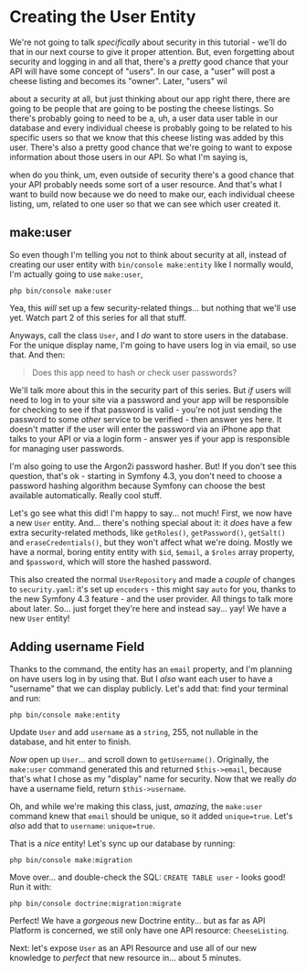 # Creating the User Entity

We're not going to talk *specifically* about security in this tutorial - we'll
do that in our next course to give it proper attention. But, even forgetting
about security and logging in and all that, there's a *pretty* good chance that
your API will have some concept of "users". In our case, a "user" will post a
cheese listing and becomes its "owner". Later, "users" wil

about a security at all, but just thinking about our app right there, there are going
to be people that are going to be posting the cheese listings. So there's probably
going to need to be a, uh, a user data user table in our database and every
individual cheese is probably going to be related to his specific users so that we
know that this cheese listing was added by this user. There's also a pretty good
chance that we're going to want to expose information about those users in our API.
So what I'm saying is,

when do you think, um, even outside of security there's a good chance that your API
probably needs some sort of a user resource. And that's what I want to build now
because we do need to make our, each individual cheese listing, um, related to one
user so that we can see which user created it.

## make:user

So even though I'm telling you not to think about security at all, instead of
creating our user entity with `bin/console make:entity` like I normally would, I'm
actually going to use `make:user`,

```terminal-silent
php bin/console make:user
```

Yea, this *will* set up a few security-related things... but nothing that we'll
use yet. Watch part 2 of this series for all that stuff.

Anyways, call the class `User`, and I *do* want to store users in the database.
For the unique display name, I'm going to have users log in via email, so use
that. And then:

> Does this app need to hash or check user passwords?

We'll talk more about this in the security part of this series. But *if* users
will need to log in to your site via a password and your app will be responsible
for checking to see if that password is valid - you're not just sending the password
to some *other* service to be verified - then answer yes here. It doesn't matter
if the user will enter the password via an iPhone app that talks to your API or
via a login form - answer yes if your app is responsible for managing user passwords.

I'm also going to use the Argon2i password hasher. But! If you don't see this
question, that's ok - starting in Symfony 4.3, you don't need to choose a password
hashing algorithm because Symfony can choose the best available automatically.
Really cool stuff.

Let's go see what this did! I'm happy to say... not much! First, we now have a
new `User` entity. And... there's nothing special about it: it *does* have a few
extra security-related methods, like `getRoles()`, `getPassword()`, `getSalt()`
and `eraseCredentials()`, but they won't affect what we're doing. Mostly we have
a normal, boring entity entity with `$id`, `$email`, a `$roles` array property,
and `$password`, which will store the hashed password.

This also created the normal `UserRepository` and made a *couple* of changes to
`security.yaml`: it's set up `encoders` - this might say `auto` for you, thanks
to the new Symfony 4.3 feature - and the user provider. All things to talk more
about later. So... just forget they're here and instead say... yay! We have a
new `User` entity!

## Adding username Field

Thanks to the command, the entity has an `email` property, and I'm planning on
have users log in by using that. But I *also* want each user to have a "username"
that we can display publicly. Let's add that: find your terminal and run:

```terminal
php bin/console make:entity
```

Update `User` and add `username` as a `string`, 255, not nullable in the database,
and hit enter to finish.

*Now* open up `User`... and scroll down to `getUsername()`. Originally, the `make:user`
command generated this and returned `$this->email`, because that's what I chose
as my "display" name for security. Now that we really *do* have a username field,
return `$this->username`.

Oh, and while we're making this class, just, *amazing*, the `make:user` command
knew that `email` should be unique, so it added `unique=true`. Let's *also* add
that to `username`: `unique=true`.

That is a *nice* entity! Let's sync up our database by running:

```terminal
php bin/console make:migration
```

Move over... and double-check the SQL: `CREATE TABLE user` - looks good! Run it
with:

```terminal
php bin/console doctrine:migration:migrate
```

Perfect! We have a *gorgeous* new Doctrine entity... but as far as API Platform
is concerned, we still only have one API resource: `CheeseListing`.

Next: let's expose `User` as an API Resource and use all of our new knowledge to
*perfect* that new resource in... about 5 minutes.
